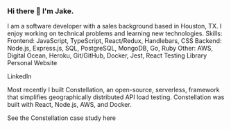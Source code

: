 ### Hi there 👋 I'm Jake.

I am a software developer with a sales background based in Houston, TX.
I enjoy working on technical problems and learning new technologies.
Skills:
Frontend: JavaScript, TypeScript, React/Redux, Handlebars, CSS
Backend: Node.js, Express.js, SQL, PostgreSQL, MongoDB, Go, Ruby
Other: AWS, Digital Ocean, Heroku, Git/GitHub, Docker, Jest, React Testing Library
Personal Website

LinkedIn

Most recently I built Constellation, an open-source, serverless, framework that simplifies geographically distributed API load testing.
Constellation was built with React, Node.js, AWS, and Docker.
   
See the Constellation case study here
